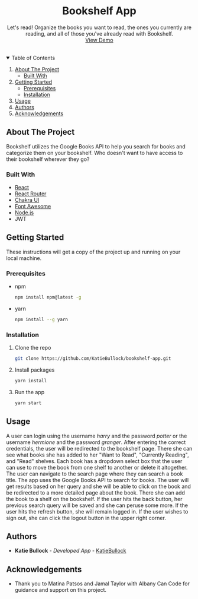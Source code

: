   <h1 align="center">Bookshelf App</h1>
  <p align="center">
    Let's read! Organize the books you want to read, the ones you currently are reading, and all of those you've already read with Bookshelf.
    <br />
    <a href="#">View Demo</a>
  </p>
</p>
<br />

<details open="open">
  <summary>Table of Contents</summary>
  <ol>
    <li>
      <a href="#about-the-project">About The Project</a>
      <ul>
        <li><a href="#built-with">Built With</a></li>
      </ul>
    </li>
    <li>
      <a href="#getting-started">Getting Started</a>
      <ul>
        <li><a href="#prerequisites">Prerequisites</a></li>
        <li><a href="#installation">Installation</a></li>
      </ul>
    </li>
    <li><a href="#usage">Usage</a></li>
    <li><a href="#authors">Authors</a></li>
    <li><a href="#acknowledgements">Acknowledgements</a></li>
  </ol>
</details>

## About The Project

Bookshelf utilizes the Google Books API to help you search for books and categorize them on your bookshelf. Who doesn't want to have access to their bookshelf wherever they go?

### Built With

- [React](https://reactjs.org/)
- [React Router](https://reactrouter.com/)
- [Chakra UI](https://chakra-ui.com/)
- [Font Awesome](https://fontawesome.com/)
- [Node.js](https://nodejs.org/en/)
- JWT

## Getting Started

These instructions will get a copy of the project up and running on your local machine.

### Prerequisites

- npm
  ```sh
  npm install npm@latest -g
  ```
- yarn
  ```sh
  npm install --g yarn
  ```

### Installation

1. Clone the repo
   ```sh
   git clone https://github.com/KatieBullock/bookshelf-app.git
   ```
2. Install packages
   ```sh
   yarn install
   ```
3. Run the app
   ```sh
   yarn start
   ```

## Usage

A user can login using the username *harry* and the password *potter* or the username *hermione* and the password *granger*. After entering the correct credentials, the user will be redirected to the bookshelf page. There she can see what books she has added to her "Want to Read", "Currently Reading", and "Read" shelves. Each book has a dropdown select box that the user can use to move the book from one shelf to another or delete it altogether. The user can navigate to the search page where they can search a book title. The app uses the Google Books API to search for books. The user will get results based on her query and she will be able to click on the book and be redirected to a more detailed page about the book. There she can add the book to a shelf on the bookshelf. If the user hits the back button, her previous search query will be saved and she can peruse some more. If the user hits the refresh button, she will remain logged in. If the user wishes to sign out, she can click the logout button in the upper right corner.

## Authors

- **Katie Bullock** - _Developed App_ -
  [KatieBullock](https://github.com/KatieBullock)

## Acknowledgements

- Thank you to Matina Patsos and Jamal Taylor with Albany Can Code for guidance and support on this project.
